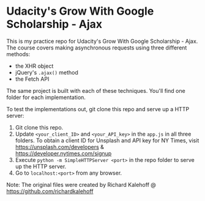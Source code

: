 # Udacity's Grow With Google Scholarship - Ajax
This is my practice repo for Udacity's Grow With Google Scholarship - Ajax. The course covers making asynchronous requests using three different methods:

* the XHR object
* jQuery's `.ajax()` method
* the Fetch API

The same project is built with each of these techniques. You'll find one folder for each implementation.

To test the implementations out, git clone this repo and serve up a HTTP server:
1. Git clone this repo.
2. Update `<your_client_ID>` and `<your_API_key>` in the `app.js` in all three folders. To obtain a client ID for Unsplash and API key for NY Times, visit https://unsplash.com/developers & https://developer.nytimes.com/signup
3. Execute `python -m SimpleHTTPServer <port>` in the repo folder to serve up the HTTP server.
4. Go to `localhost:<port>` from any browser.

Note: The original files were created by Richard Kalehoff @ https://github.com/richardkalehoff
